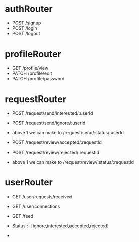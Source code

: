 # authRouter

- POST /signup
- POST /login
- POST /logout

# profileRouter

- GET /profile/view
- PATCH /profile/edit
- PATCH /profile/password

# requestRouter

- POST /request/send/interested/:userId
- POST /request/send/ignore/:userId

- above 1 we can make to /request/send/:status/:userId

- POST /request/review/accepted/:requestId
- POST /request/review/rejected/:requestId

- above 1 we can make to /request/review/:status/:requestId

# userRouter

- GET /user/requests/received
- GET /user/connections
- GET /feed

- Status :- [ignore,interested,accepted,rejected]
-
